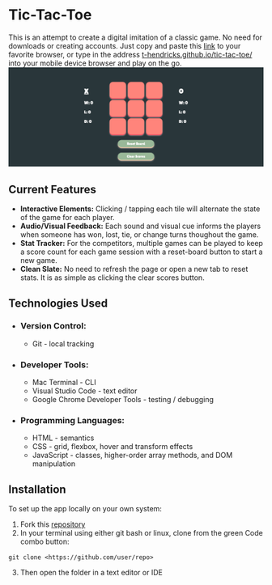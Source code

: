 # Tic-Tac-Toe
This is an attempt to create a digital imitation of a classic game. No need for downloads or creating accounts. Just copy and paste this [link](https://t-hendricks.github.io/tic-tac-toe/) to your favorite browser, or type in the address [t-hendricks.github.io/tic-tac-toe/](https://t-hendricks.github.io/tic-tac-toe/) into your mobile device browser and play on the go. 
![Screenshot of my project: tic-tac-toe](./images/screenshot.png)
## Current Features
- **Interactive Elements:** Clicking / tapping each tile will alternate the state of the game for each player.
- **Audio/Visual Feedback:** Each sound and visual cue informs the players when someone has won, lost, tie, or change turns thoughout the game.
- **Stat Tracker:** For the competitors, multiple games can be played to keep a score count for each game session with a reset-board button to start a new game.
- **Clean Slate:** No need to refresh the page or open a new tab to reset stats. It is as simple as clicking the clear scores button.
## Technologies Used
- ### Version Control:
    - Git - local tracking
- ### Developer Tools:
    - Mac Terminal - CLI
    - Visual Studio Code - text editor
    - Google Chrome Developer Tools - testing / debugging
- ### Programming Languages:
    - HTML - semantics
    - CSS - grid, flexbox, hover and transform effects
    - JavaScript - classes, higher-order array methods, and DOM manipulation
## Installation
To set up the app locally on your own system:
1. Fork this [repository](https://github.com/t-hendricks/tic-tac-toe)
2. In your terminal using either git bash or linux, clone from the green Code combo button:
```
git clone <https://github.com/user/repo>
```
3. Then open the folder in a text editor or IDE
